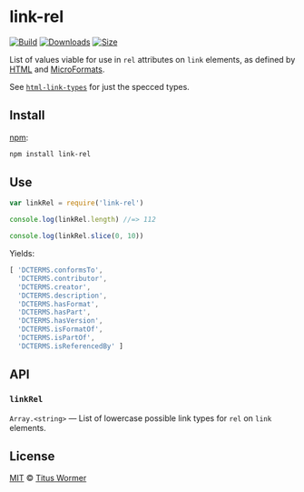 # link-rel

[![Build][build-badge]][build]
[![Downloads][downloads-badge]][downloads]
[![Size][size-badge]][size]

List of values viable for use in `rel` attributes on `link` elements, as defined
by [HTML][spec] and [MicroFormats][extensions].

See [`html-link-types`][html-link-types] for just the specced types.

## Install

[npm][]:

```sh
npm install link-rel
```

## Use

```js
var linkRel = require('link-rel')

console.log(linkRel.length) //=> 112

console.log(linkRel.slice(0, 10))
```

Yields:

```js
[ 'DCTERMS.conformsTo',
  'DCTERMS.contributor',
  'DCTERMS.creator',
  'DCTERMS.description',
  'DCTERMS.hasFormat',
  'DCTERMS.hasPart',
  'DCTERMS.hasVersion',
  'DCTERMS.isFormatOf',
  'DCTERMS.isPartOf',
  'DCTERMS.isReferencedBy' ]
```

## API

### `linkRel`

`Array.<string>` — List of lowercase possible link types for `rel` on `link`
elements.

## License

[MIT][license] © [Titus Wormer][author]

<!-- Definition -->

[build-badge]: https://img.shields.io/travis/wooorm/link-rel.svg

[build]: https://travis-ci.org/wooorm/link-rel

[downloads-badge]: https://img.shields.io/npm/dm/link-rel.svg

[downloads]: https://www.npmjs.com/package/link-rel

[size-badge]: https://img.shields.io/bundlephobia/minzip/link-rel.svg

[size]: https://bundlephobia.com/result?p=link-rel

[npm]: https://docs.npmjs.com/cli/install

[license]: license

[author]: https://wooorm.com

[spec]: https://html.spec.whatwg.org/#linkTypes

[extensions]: http://microformats.org/wiki/existing-rel-values#HTML5_link_type_extensions

[html-link-types]: https://github.com/wooorm/html-link-types
